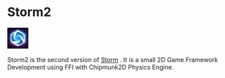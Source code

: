 # Storm2
<img src="./logo/logo.jpg" height="48" width="48" >   

 Storm2 is the second version of [Storm][]  . It is a small 2D Game Framework Development using FFI with Chipmunk2D Physics Engine.

[storm]: https://github.com/cdlm/pharo-storm
